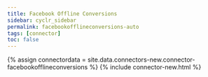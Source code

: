 ```yaml
---
title: Facebook Offline Conversions
sidebar: cyclr_sidebar
permalink: facebookofflineconversions-auto
tags: [connector]
toc: false
---
```

{% assign connectordata = site.data.connectors-new.connector-facebookofflineconversions %}
{% include connector-new.html %}	